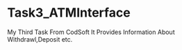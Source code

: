 # Task3_ATMInterface
My Third Task From CodSoft
It Provides Information About Withdrawl,Deposit etc.
